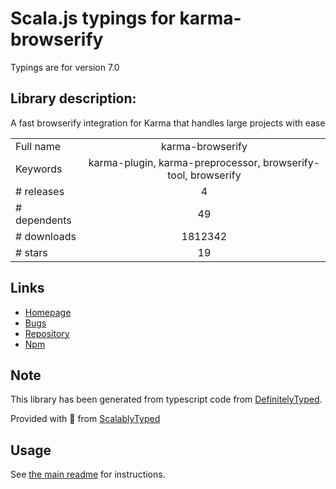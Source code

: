 
# Scala.js typings for karma-browserify

Typings are for version 7.0

## Library description:
A fast browserify integration for Karma that handles large projects with ease

|                    |                 |
| ------------------ | :-------------: |
| Full name          | karma-browserify |
| Keywords           | karma-plugin, karma-preprocessor, browserify-tool, browserify |
| # releases         | 4 |
| # dependents       | 49 |
| # downloads        | 1812342 |
| # stars            | 19 |

## Links
- [Homepage](https://github.com/nikku/karma-browserify#readme)
- [Bugs](https://github.com/nikku/karma-browserify/issues)
- [Repository](https://github.com/nikku/karma-browserify)
- [Npm](https://www.npmjs.com/package/karma-browserify)
    


## Note
This library has been generated from typescript code from [DefinitelyTyped](https://definitelytyped.org).

Provided with :purple_heart: from [ScalablyTyped](https://github.com/oyvindberg/ScalablyTyped)

## Usage
See [the main readme](../../readme.md) for instructions.


